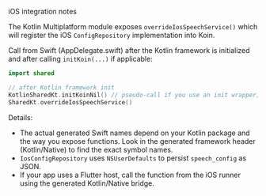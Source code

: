 iOS integration notes

The Kotlin Multiplatform module exposes `overrideIosSpeechService()` which will register the iOS `ConfigRepository` implementation into Koin.

Call from Swift (AppDelegate.swift) after the Kotlin framework is initialized and after calling `initKoin(...)` if applicable:

```swift
import shared

// after Kotlin framework init
KotlinSharedKt.initKoinNil() // pseudo-call if you use an init wrapper; adjust to your generated API
SharedKt.overrideIosSpeechService()
```

Details:
- The actual generated Swift names depend on your Kotlin package and the way you expose functions. Look in the generated framework header (Kotlin/Native) to find the exact symbol names.
- `IosConfigRepository` uses `NSUserDefaults` to persist `speech_config` as JSON.
- If your app uses a Flutter host, call the function from the iOS runner using the generated Kotlin/Native bridge.
